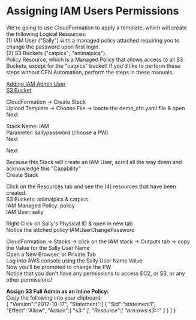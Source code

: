 # Assigning IAM Users Permissions

We're going to use CloudFormation to apply a template, which will create the following Logical Resources:\
(1) IAM User ("Sally") with a managed policy attached requiring you to change the password upon first login. \
(2) S3 Buckets ("catpics"; "animalpics"). \
Policy Resource, which is a Managed Policy that allows access to all S3 Buckets, except for the "catpics" bucket!
If you'd like to perform these steps without CFN Automation, perform the steps in these manuals.

[Adding IAM Admin User](https://github.com/rmathisen-aws/Adding_IAM_Admin_User/blob/main/README.md) \
[S3 Bucket](https://github.com/rmathisen-aws/S3_Bucket)

CloudFormation → Create Stack \
Upload Template → Choose File → loacte the demo_cfn.yaml file & open \
Next

Stack Name: IAM \
Parameter: sallypassword (choose a PW) \
Next

Next

Because this Stack will create an IAM User, scroll all the way down and acknowledge this "Capability" \
Create Stack

Click on the Resources tab and see the (4) resources that have been created. \
S3 Buckets: animalpics & catpics \
IAM Managed Policy: policy \
IAM User: sally

Right Click on Sally's Physical ID & open in new tab \
Notice the attched policy IAMUserChangePassword

CloudFormation → Stacks → click on the IAM stack → Outputs tab → copy the Value for the Sally User Name \
Open a New Browser, or Private Tab \
Log into AWS console using the Sally User Name Value \
Now you'll be prompted to change the PW \
Notice that you don't have any permissions to access EC2, or S3, or any other permissions!

**Assign S3 Full Admin as an Inline Policy:** \
Copy the following into your clipboard: \
{
   "Version":"2012-10-17",
   "Statement":[
      {
         "Sid":"statement1",
         "Effect":"Allow",
         "Action":[
            "s3:*"
         ],
         "Resource":[
            "arn:aws:s3:::*"
         ]
       }
    ]
}
